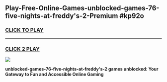
## Play-Free-Online-Games-unblocked-games-76-five-nights-at-freddy's-2-Premium #kp92o
<h3>
<a href="https://premium.freeplayer.one?title=unblocked-games-76-five-nights-at-freddy's-2&ref=8M">CLICK TO PLAY</a></h3>
<hr>

<h3>
<a href="https://premium.freeplayer.one?title=unblocked-games-76-five-nights-at-freddy's-2&ref=8M">CLICK 2 PLAY</a>
  
</h3>

<a href="https://premium.freeplayer.one?title=unblocked-games-76-five-nights-at-freddy's-2&ref=8M"><img src="https://clearcache.store/games.png"></a>


**unblocked-games-76-five-nights-at-freddy's-2 games unblocked: Your Gateway to Fun and Accessible Online Gaming**
